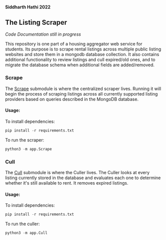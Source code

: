 #### Siddharth Hathi 2022

## The Listing Scraper

*Code Documentation still in progress*

This repository is one part of a housing aggregator web service for students. Its purpose is to scrape rental listings across multiple public listing websites and store them in a mongodb database collection. It also contains additional functionality to review listings and cull expired/old ones, and to migrate the database schema when additional fields are added/removed.

### Scrape

The [Scrape](app/Scrape) submodule is where the centralized scraper lives. Running it will begin the process of scraping listings across all currently supported listing providers based on queries described in the MongoDB database.

#### Usage:
To install dependencies:

```python
pip install -r requirements.txt
```

To run the scraper:

```python
python3 -m app.Scrape
```

### Cull

The [Cull](app/Cull) submodule is where the Culler lives. The Culler looks at every listing currently stored in the database and evaluates each one to determine whether it's still available to rent. It removes expired listings.

#### Usage:
To install dependencies:

```python
pip install -r requirements.txt
```

To run the culler:

```python
python3 -m app.Cull
```
